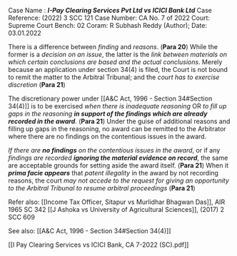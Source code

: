 Case Name : ***I-Pay Clearing Services Pvt Ltd vs ICICI Bank Ltd***
Case Reference: (2022) 3 SCC 121
Case Number: CA No. 7 of 2022
Court: Supreme Court
Bench: 02 
Coram: R Subhash Reddy (Author); 
Date: 03.01.2022

There is a difference between *finding* and *reasons*. (**Para 20**)
	While the former is a *decision on an issue*, the latter is the *link between materials on which certain conclusions are based and the actual conclusions*.
Merely because an application under section 34(4) is filed, the Court is not bound to remit the matter to the Arbitral Tribunal; and the *court has to exercise discretion* (**Para 21**)

The discretionary power under [[A&C Act, 1996 - Section 34#Section 34(4)]] is to be exercised *when there is inadequate reasoning* OR *to fill up gaps in the reasoning* ***in support of the findings which are already recorded in the award***. (**Para 21**)
	Under the guise of additional reasons and filling up gaps in the reasoning, no award can be remitted to the Arbitrator where there are no findings on the contentious issues in the award.

*If there are **no findings** on the contentious issues in the award*, or if any *findings are recorded **ignoring the material evidence on record***, the same are acceptable grounds for setting aside the award itself. (**Para 21**)
When it ***prima facie appears*** that *patent illegality* in the award by not recording reasons, the court *may not accede to the request for giving an opportunity to the Arbitral Tribunal to resume arbitral proceedings* (**Para 21**)

Refer also:
[[Income Tax Officer, Sitapur vs Murlidhar Bhagwan Das]], AIR 1965 SC 342
[[J Ashoka vs University of Agricultural Sciences]], (2017) 2 SCC 609

See also:
[[A&C Act, 1996 - Section 34#Section 34(4)]]

[[I Pay Clearing Services vs ICICI Bank, CA 7-2022 (SC).pdf]]